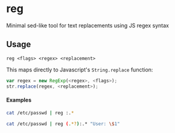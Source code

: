 reg
===

Minimal sed-like tool for text replacements using JS regex syntax 

## Usage

```
reg <flags> <regex> <replacement>
```

This maps directly to Javascript's `String.replace` function:

```javascript
var regex = new RegExp(<regex>, <flags>);
str.replace(regex, <replacement>);
```

#### Examples

```bash
cat /etc/passwd | reg :.*

cat /etc/passwd | reg (.*?):.* "User: \$1"
```
